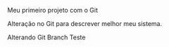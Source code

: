 Meu primeiro projeto com o Git 

Alteração no Git para descrever melhor meu sistema. 

Alterando Git Branch Teste